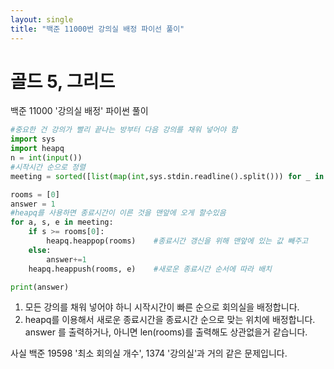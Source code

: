 ```yaml
---
layout: single
title: "백준 11000번 강의실 배정 파이선 풀이"
---
```

# 골드 5, 그리드

백준 11000 '강의실 배정' 파이썬 풀이<br>
```py
#중요한 건 강의가 빨리 끝나는 방부터 다음 강의를 채워 넣어야 함
import sys
import heapq
n = int(input())
#시작시간 순으로 정렬
meeting = sorted([list(map(int,sys.stdin.readline().split())) for _ in range(n)], key=lambda x: x[1])

rooms = [0]
answer = 1
#heapq를 사용하면 종료시간이 이른 것을 맨앞에 오게 할수있음
for a, s, e in meeting:
    if s >= rooms[0]:
        heapq.heappop(rooms)    #종료시간 갱신을 위해 맨앞에 있는 값 빼주고
    else:
        answer+=1
    heapq.heappush(rooms, e)    #새로운 종료시간 순서에 따라 배치

print(answer)
```
1. 모든 강의를 채워 넣어야 하니 시작시간이 빠른 순으로 회의실을 배정합니다.
2. heapq를 이용해서 새로운 종료시간을 종료시간 순으로 맞는 위치에 배정합니다.
answer 를 출력하거나, 아니면 len(rooms)를 출력해도 상관없을거 같습니다.<br>

사실 백준 19598 '최소 회의실 개수', 1374 '강의실'과 거의 같은 문제입니다.

